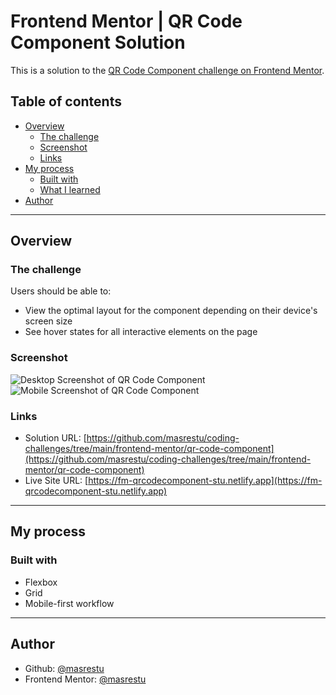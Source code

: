 # Frontend Mentor | QR Code Component Solution

This is a solution to the [QR Code Component challenge on Frontend Mentor](https://www.frontendmentor.io/challenges/qr-code-component-iux_sIO_o).

## Table of contents

- [Overview](#overview)
  - [The challenge](#the-challenge)
  - [Screenshot](#screenshot)
  - [Links](#links)
- [My process](#my-process)
  - [Built with](#built-with)
  - [What I learned](#what-i-learned)
- [Author](#author)

---

## Overview

### The challenge

Users should be able to:
- View the optimal layout for the component depending on their device's screen size
- See hover states for all interactive elements on the page

### Screenshot

![Desktop Screenshot of QR Code Component](/design/screenshot-desktop.jpeg)
![Mobile Screenshot of QR Code Component](/design/screenshot-mobile.png)

### Links

- Solution URL: [https://github.com/masrestu/coding-challenges/tree/main/frontend-mentor/qr-code-component](https://github.com/masrestu/coding-challenges/tree/main/frontend-mentor/qr-code-component)
- Live Site URL: [https://fm-qrcodecomponent-stu.netlify.app](https://fm-qrcodecomponent-stu.netlify.app)

---

## My process

### Built with

- Flexbox
- Grid
- Mobile-first workflow

---

## Author
- Github: [@masrestu](https://github.com/masrestu)
- Frontend Mentor: [@masrestu](https://www.frontendmentor.io/profile/masrestu)